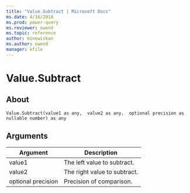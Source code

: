 ```yaml
---
title: "Value.Subtract | Microsoft Docs"
ms.date: 4/16/2018
ms.prod: power-query
ms.reviewer: owend
ms.topic: reference
author: minewiskan
ms.author: owend
manager: kfile
---
```

# Value.Subtract

  
## About  
  
```  
Value.Subtract(value1 as any,  value2 as any,  optional precision as nullable number) as any  
```  
  
## Arguments  
  
|Argument|Description|  
|------------|---------------|  
|value1|The left value to subtract.|  
|value2|The right value to subtract.|  
|optional precision|Precision of comparison.|  
  
